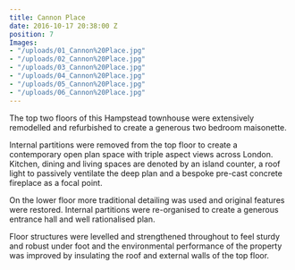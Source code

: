 ```yaml
---
title: Cannon Place
date: 2016-10-17 20:38:00 Z
position: 7
Images:
- "/uploads/01_Cannon%20Place.jpg"
- "/uploads/02_Cannon%20Place.jpg"
- "/uploads/03_Cannon%20Place.jpg"
- "/uploads/04_Cannon%20Place.jpg"
- "/uploads/05_Cannon%20Place.jpg"
- "/uploads/06_Cannon%20Place.jpg"
---
```


The top two floors of this Hampstead townhouse were extensively remodelled and refurbished to create a generous two bedroom maisonette.

Internal partitions were removed from the top floor to create a contemporary open plan space with triple aspect views across London. Kitchen, dining and living spaces are denoted by an island counter, a roof light to passively ventilate the deep plan and a bespoke pre-cast concrete fireplace as a focal point.

On the lower floor more traditional detailing was used and original features were restored. Internal partitions were re-organised to create a generous entrance hall and well rationalised plan.

Floor structures were levelled and strengthened throughout to feel sturdy and robust under foot and the environmental performance of the property was improved by insulating the roof and external walls of the top floor.
